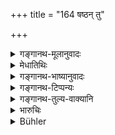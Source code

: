 +++
title = "164 षष्ठन् तु"

+++

<details><summary>गङ्गानथ-मूलानुवादः</summary>

When the legitimate son is dividing the paternal estate, he shall give to the ‘Kṣetraja’ son one-sixth or one-fifth part of the father’s property.—(164)
</details>

<details><summary>मेधातिथिः</summary>

क्रीतादिपुत्रवत् प्रजीवनमात्रे प्राप्ते, क्षेत्रजस्य भागविकल्पो ऽयम् उच्यते । स च गुणापेक्षः ॥ ९.१६४ ॥
</details>

<details><summary>गङ्गानथ-भाष्यानुवादः</summary>

It being possible for men to entertain the notion that, like the
‘bought’ son, the ‘*Kṣetraja*’ (‘soil-born’) son also is entitled to
subsistence only,—the text lays down the optional alternative that he
may receive a share out of the property. What the exact share shall be
shall depend upon the man’s qualifications.—(164)
</details>

<details><summary>गङ्गानथ-टिप्पन्यः</summary>

This rule refers to the case where the *Kṣetraja* was born before the
‘body-bom’ son, and received no property from his progenitor-father
(Rāghavānanda);—It refers to the case where a man dying leaving several
widows, one of those is ‘commissioned’ to bear a son, while another
gives birth to a ‘body-born’ son (Nārāyaṇa).

This verse is quoted in *Vivādaratnākara* (p. 543), which adds that the
option of ‘fifth’ and ‘sixth’ share is meant to be determined by the
presence or absence of good qualifications in the *Kṣetraja* son
concerned;—in *Parāśaramādhava* (Vyavahāra, p. 348), which deduces the
following conclusion:—If the *Kṣetraja* son is endowed with
exceptionally good qualifications, he receives a fourth share; if he is
devoid of good qualities and also unfriendly to the ‘body-born’ son,
then only a sixth share; if he is only devoid of qualities, but not
unfriendly,—or if is he unfriendly but not devoid of qualities,—then a
fifth share,—and by Jīmūtavāhana (*Dāyahhāga*, p. 229).
</details>

<details><summary>गङ्गानथ-तुल्य-वाक्यानि</summary>

*Baudhāyana* (2.3.11).—‘If a body-born son is born, the other sons who
belong to the same caste shall obtain a one-third share of the estate.’

*Bṛhaspati* (see above under 163).

Do. (Vivādaratnākara, p. 545).—‘The son begotten on one’s wife through
other men, and the other sons are entitled to five, six and seven
parts.’

*Kātyāyana* (Vivādaratnākara, p. 544).—‘When the body-born son is born,
the other sons belonging to the same caste as the father obtain a third
part of the estate; those belonging to other castes are entitled only to
food and clothing.’

*Hārīta* (Do., p. 545).—‘When dividing the property, one should give to
the son born of the unmarried damsel, the twenty-first part, the
twentieth part to the son of the remarried woman, the nineteenth to the
son of two fathers (*i.e*., the secretly born son), the eighteenth to
the son begotten on one’s wife through another man, the seventeenth to
the son of the apppointed daughter, and the other sixteen parts to the
body-born son.’

*Brahmapurāṇa* (Do.).—‘The body-born son even when low-born is entitled
to the entire property; the son begotten on one’s wife by another man
takes the third part, the son of the appointed daughter takes the
fourth, the appointed son takes the fifth, the secretly-born son takes
the sixth, the son cast off takes the seventh part, the son born of the
unmarried damsel takes the eighth, the son horn of the pregnant bride
takes the ninth, the bought sou takes the tenth, the son horn of the
remarried woman takes the eleventh, the self-given son takes the
twelfth, and the Śūdra son takes the thirteenth part of the father’s
estate.’

*Śaṅkha-Likhīta* (Do., p. 547).—‘The estate shall be divided into ten
parts, of which two shall go to the father, two to the body-born son,
three between the sons begotten on one’s wife by another man and the son
of the appointed daughter; and one each to the rest.’
</details>

<details><summary>भारुचिः</summary>

क्षेत्रजस्य तृतीयो ऽयं विकल्पो नियुक्तासुतस्य मुख्यत्वात् । षष्टपञ्चमभागविकल्पश् च गुणापेक्षः ॥ ९.१६४ ॥
</details>

<details><summary>Bühler</summary>

164	But when the legitimate son of the body divides the paternal estate, he shall give one-sixth or one-fifth part of his father's property to the son begotten on the wife.
</details>
